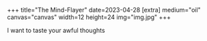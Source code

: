 +++
title="The Mind-Flayer"
date=2023-04-28
[extra]
medium="oil"
canvas="canvas"
width=12
height=24
img="img.jpg"
+++

I want to taste your awful thoughts